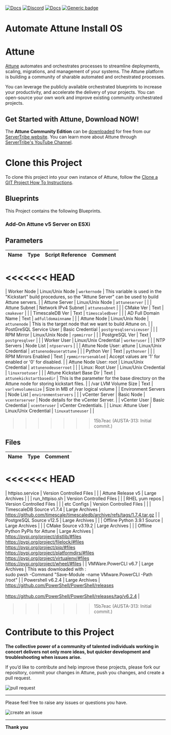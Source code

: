 



[![Docs](https://img.shields.io/badge/docs-latest-brightgreen.svg)](http://doc.servertribe.com)
[![Discord](https://img.shields.io/discord/844971127703994369)](http://discord.servertribe.com)
[![Docs](https://img.shields.io/badge/videos-watch-brightgreen.svg)](https://www.youtube.com/@servertribe)
[![Generic badge](https://img.shields.io/badge/download-latest-brightgreen.svg)](https://www.servertribe.com/community-edition/)

# Automate Attune Install OS






# Attune

[Attune](https://www.servertribe.com/)
automates and orchestrates processes to streamline deployments, scaling,
migrations, and management of your systems. The Attune platform is building a
community of sharable automated and orchestrated processes.

You can leverage the publicly available orchestrated blueprints to increase
your productivity, and accelerate the delivery of your projects. You can
open-source your own work and improve existing community orchestrated projects.

## Get Started with Attune, Download NOW!

The **Attune Community Edition** can be
[downloaded](https://www.servertribe.com/comunity-edition/)
for free from our
[ServerTribe website](https://www.servertribe.com/comunity-edition/).
You can learn more about Attune through
[ServerTribe's YouTube Channel](https://www.youtube.com/@servertribe).







# Clone this Project

To clone this project into your own instance of Attune, follow the
[Clone a GIT Project How To Instructions](https://servertribe-attune.readthedocs.io/en/latest/howto/design_workspace/clone_project.html).




## Blueprints

This Project contains the following Blueprints.



### Add-On Attune v5 Server on ESXi




## Parameters


| Name | Type | Script Reference | Comment |
| ---- | ---- | ---------------- | ------- |
<<<<<<< HEAD
=======
| Worker Node | Linux/Unix Node | `workernode` | This variable is used in the "Kickstart" build procedures, so the "Attune Server" can be used to build Attune servers. |
| Attune Server | Linux/Unix Node | `attuneserver` |  |
| Attune Subnet | Network IPv4 Subnet | `attunesubnet` |  |
| CMake Ver | Text | `cmakever` |  |
| TimescaleDB Ver | Text | `timescaledbver` |  |
| AD Full Domain Name | Text | `adfulldomainname` |  |
| Attune Node | Linux/Unix Node | `attunenode` | This is the target node that we want to build Attune on. |
| PostGreSQL Service User | Basic Credential | `postgresqlserviceuser` |  |
| RPM Mirror | Linux/Unix Node | `rpmmirror` |  |
| PostgreSQL Ver | Text | `postgresqlver` |  |
| Worker User | Linux/Unix Credential | `workeruser` |  |
| NTP Servers | Node List | `ntpservers` |  |
| Attune Node User: attune | Linux/Unix Credential | `attunenodeuserattune` |  |
| Python Ver | Text | `pythonver` |  |
| RPM Mirrors Enabled | Text | `rpmmirrorsenabled` | Accept values are '1' for enabled or '0' for disabled. |
| Attune Node User: root | Linux/Unix Credential | `attunenodeuserroot` |  |
| Linux: Root User | Linux/Unix Credential | `linuxrootuser` |  |
| Attune Kickstart Base Dir | Text | `attunekickstartbasedir` | This is the parameter for the base directory on the Attune node for storing kickstart files. |
| /var LVM Volume Size | Text | `varlvmvolumesize` | Size in MB of /var logical volume |
| Environment Servers | Node List | `environmentservers` |  |
| vCenter Server | Basic Node | `vcenterserver` | Node details for the vCenter Server. |
| vCenter User | Basic Credential | `vcenteruser` | vCenter Credentials. |
| Linux: Attune User | Linux/Unix Credential | `linuxattuneuser` |  |
>>>>>>> 15b7eac (AUSTA-313: Initial commit.)




## Files

| Name | Type | Comment |
| ---- | ---- | ------- |
<<<<<<< HEAD
=======
| httpiso.service | Version Controlled Files |  |
| Attune Release v5 | Large Archives |  |
| run_httpiso.sh | Version Controlled Files |  |
| RHEL yum repos | Version Controlled Files |  |
| etc Configs | Version Controlled Files |  |
| TimescaleDB Source v1.7.4 | Large Archives | https://github.com/timescale/timescaledb/archive/refs/tags/1.7.4.tar.gz |
| PostgreSQL Source v12.5 | Large Archives |  |
| Offline Python 3.9.1 Source | Large Archives |  |
| CMake Source v3.19.2 | Large Archives |  |
| Offline Python PyPIs for Attune | Large Archives | https://pypi.org/project/distlib/#files<br>https://pypi.org/project/filelock/#files<br>https://pypi.org/project/pip/#files<br>https://pypi.org/project/platformdirs/#files<br>https://pypi.org/project/virtualenv/#files<br>https://pypi.org/project/wheel/#files |
| VMWare.PowerCLI v6.7 | Large Archives | This was downloaded with :<br>sudo pwsh -Command "Save-Module -name VMware.PowerCLI -Path /root" |
| Powershell v6.2.4 | Large Archives | https://github.com/PowerShell/PowerShell/releases<br><br>https://github.com/PowerShell/PowerShell/releases/tag/v6.2.4 |
>>>>>>> 15b7eac (AUSTA-313: Initial commit.)






# Contribute to this Project

**The collective power of a community of talented individuals working in
concert delivers not only more ideas, but quicker development and
troubleshooting when issues arise.**

If you’d like to contribute and help improve these projects, please fork our
repository, commit your changes in Attune, push you changes, and create a
pull request.

<img src="https://www.servertribe.com/wp-content/uploads/2023/02/Attune-pull-request-01.png" alt="pull request"/>

---

Please feel free to raise any issues or questions you have.

<img src="https://www.servertribe.com/wp-content/uploads/2023/02/Attune-get-help-02.png" alt="create an issue"/>


---

**Thank you**
